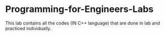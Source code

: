 # Programming-for-Engineers-Labs
This lab contains all the codes (IN C++ language) that are done in lab and practiced individually.
